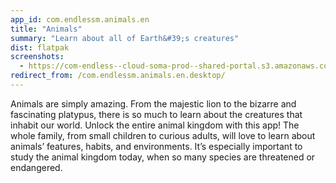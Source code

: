 ```yaml
---
app_id: com.endlessm.animals.en
title: "Animals"
summary: "Learn about all of Earth&#39;s creatures"
dist: flatpak
screenshots:
  - https://com-endless--cloud-soma-prod--shared-portal.s3.amazonaws.com/apps.226.screenshots.4d842d7d-9b33-4ce9-bf53-9409a36c0b53_201809141532851010.png
redirect_from: /com.endlessm.animals.en.desktop/
---
```


<p>Animals are simply amazing. From the majestic lion to the bizarre and fascinating platypus, there is so much to learn about the creatures that inhabit our world. Unlock the entire animal kingdom with this app! The whole family, from small children to curious adults, will love to learn about animals’ features, habits, and environments. It’s especially important to study the animal kingdom today, when so many species are threatened or endangered.</p>